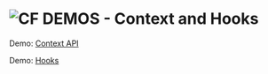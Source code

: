 ![CF](http://i.imgur.com/7v5ASc8.png) DEMOS - Context and Hooks
===============================================================

Demo: [Context API](https://codesandbox.io/s/v054jk7jj0)

Demo: [Hooks]()

